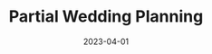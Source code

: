 ---
date: 2023-04-01
featured_image: WeddingPlanning.webp
title: Partial Wedding Planning
description: At Inspire Me Event Planner, we understand that your wedding day is one of the most important moments of your life. That's why we offer comprehensive full-service wedding planning to turn your dreams into reality. From the initial consultation to the final farewell, we handle every detail with precision, creativity, and care. With Inspire Me Event Planner, your wedding day will be a reflection of your love story – unique, beautiful, and unforgettable. Let us inspire you to create the wedding of your dreams.
#type: gallery
---